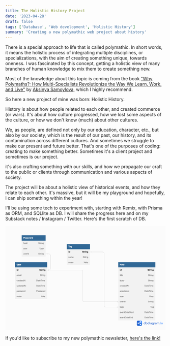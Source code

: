 ```yaml
---
title: The Holistic History Project
date: '2023-04-28'
draft: false
tags: ['Database', 'Web development', 'Holistic History']
summary: 'Creating a new polymathic web project about history'
---
```


There is a special approach to life that is called polymathic. In short words, it means the holistic process of integrating multiple disciplines, or specializations, with the aim of creating something unique, towards oneness. I was fascinated by this concept, getting a holistic view of many branches of human knowledge to mix them to create something new.

Most of the knowledge about this topic is coming from the book ["Why Polymaths?: How Multi-Specialists Revolutionize the Way We Learn, Work, and Live"](https://www.amazon.com/gp/product/B0BTCGNDGM/ref=kinw_myk_ro_title) by [Aksinya Samoylova](https://www.amazon.com/Aksinya-Samoylova/e/B0BTFLH7RW/ref=dp_byline_cont_ebooks_1), which I highly recommend.

So here a new project of mine was born: Holistic History.

History is about how people related to each other, and created commerce (or wars). It's about how culture progressed, how we lost some aspects of the culture, or how we don't know (much) about other cultures.

We, as people, are defined not only by our education, character, etc., but also by our society, which is the result of our past, our history, and its contamination across different cultures. And sometimes we struggle to make our present and future better.
That's one of the purposes of coding: creating to make something better. Sometimes it's a client project and sometimes is our project.

it's also crafting something with our skills, and how we propagate our craft to the public or clients through communication and various aspects of society.

The project will be about a holistic view of historical events, and how they relate to each other. It's massive, but it will be my playground and hopefully, I can ship something within the year!

I'll be using some tech to experiment with, starting with Remix, with Prisma as ORM, and SQLlite as DB. I will share the progress here and on my Substack notes / Instagram / Twitter. Here's the first scratch of DB.

![DB diagram](../../../public/static/images/DB_diagram.png)

If you'd like to subscribe to my new polymathic newsletter, [here's the link!](https://polymathicwebdeveloperdigest.substack.com/)
